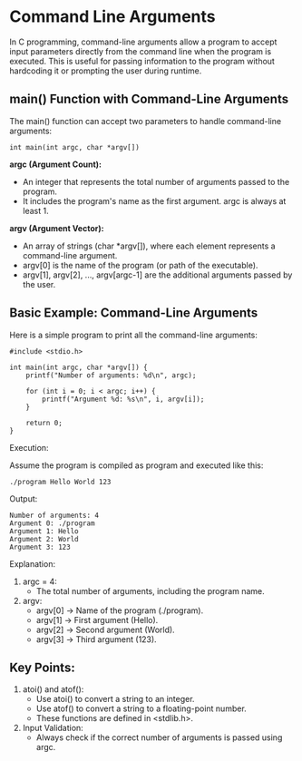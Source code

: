 # Command Line Arguments

In C programming, command-line arguments allow a program to accept input parameters directly from the command line when the program is executed.
This is useful for passing information to the program without hardcoding it or prompting the user during runtime.

## main() Function with Command-Line Arguments

The main() function can accept two parameters to handle command-line arguments:

    int main(int argc, char *argv[])

**argc (Argument Count):**

* An integer that represents the total number of arguments passed to the program.
* It includes the program's name as the first argument.
argc is always at least 1.

**argv (Argument Vector):**

* An array of strings (char *argv[]), where each element represents a command-line argument.
* argv[0] is the name of the program (or path of the executable).
* argv[1], argv[2], ..., argv[argc-1] are the additional arguments passed by the user.

## Basic Example: Command-Line Arguments

Here is a simple program to print all the command-line arguments:

    #include <stdio.h>

    int main(int argc, char *argv[]) {
        printf("Number of arguments: %d\n", argc);

        for (int i = 0; i < argc; i++) {
            printf("Argument %d: %s\n", i, argv[i]);
        }

        return 0;
    }

Execution:

Assume the program is compiled as program and executed like this:

    ./program Hello World 123


Output:

    Number of arguments: 4
    Argument 0: ./program
    Argument 1: Hello
    Argument 2: World
    Argument 3: 123

Explanation:

1) argc = 4:
   * The total number of arguments, including the program name.
2) argv:
   * argv[0] → Name of the program (./program).
   * argv[1] → First argument (Hello).
   * argv[2] → Second argument (World).
   * argv[3] → Third argument (123).

## Key Points:

1) atoi() and atof():
   * Use atoi() to convert a string to an integer.
   * Use atof() to convert a string to a floating-point number.
   * These functions are defined in <stdlib.h>.
2) Input Validation:
   * Always check if the correct number of arguments is passed using argc.

